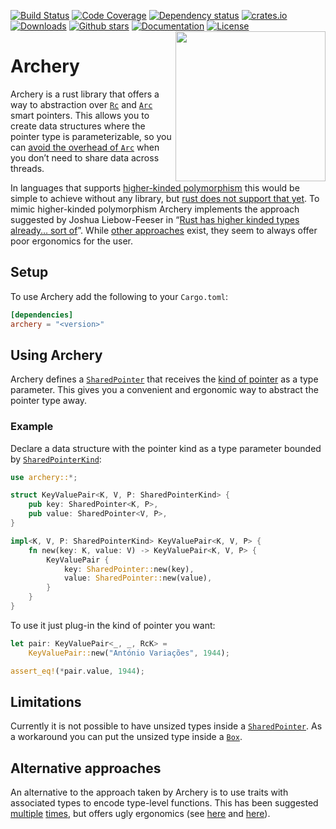 [![Build Status](https://github.com/orium/archery/workflows/CI/badge.svg)](https://github.com/orium/archery/actions?query=workflow%3ACI)
[![Code Coverage](https://codecov.io/gh/orium/archery/branch/master/graph/badge.svg)](https://codecov.io/gh/orium/archery)
[![Dependency status](https://deps.rs/repo/github/orium/archery/status.svg)](https://deps.rs/repo/github/orium/archery)
[![crates.io](https://img.shields.io/crates/v/archery.svg)](https://crates.io/crates/archery)
[![Downloads](https://img.shields.io/crates/d/archery.svg)](https://crates.io/crates/archery)
[![Github stars](https://img.shields.io/github/stars/orium/archery.svg?logo=github)](https://github.com/orium/archery/stargazers)
[![Documentation](https://docs.rs/archery/badge.svg)](https://docs.rs/archery/)
[![License](https://img.shields.io/crates/l/archery.svg)](./LICENSE.md)
<img src="https://raw.githubusercontent.com/orium/archery/master/images/archery.svg?sanitize=true" width="240" align="right">

# Archery

<!-- cargo-rdme start -->

Archery is a rust library that offers a way to abstraction over
[`Rc`](https://doc.rust-lang.org/stable/alloc/rc/struct.Rc.html) and
[`Arc`](https://doc.rust-lang.org/stable/alloc/sync/struct.Arc.html) smart pointers.
This allows you to create data structures where the pointer type is parameterizable, so you can
[avoid the overhead of `Arc`](https://doc.rust-lang.org/stable/alloc/sync/struct.Arc.html#thread-safety)
when you don’t need to share data across threads.

In languages that supports
[higher-kinded polymorphism](https://en.wikipedia.org/wiki/Type_class#Higher-kinded_polymorphism)
this would be simple to achieve without any library, but
[rust does not support that yet](https://github.com/rust-lang/rfcs/issues/324).
To mimic higher-kinded polymorphism Archery implements the approach suggested by
Joshua Liebow-Feeser in
“[Rust has higher kinded types already… sort of](https://joshlf.com/post/2018/10/18/rust-higher-kinded-types-already/)”.
While [other approaches](#alternative-approaches) exist, they seem to always offer poor
ergonomics for the user.

## Setup

To use Archery add the following to your `Cargo.toml`:

```toml
[dependencies]
archery = "<version>"
```

## Using Archery

Archery defines a [`SharedPointer`](https://docs.rs/archery/latest/archery/shared_pointer/struct.SharedPointer.html)
that receives the [kind of pointer](https://docs.rs/archery/latest/archery/shared_pointer/kind/trait.SharedPointerKind.html)
as a type parameter.  This gives you a convenient and ergonomic way to abstract the pointer
type away.

### Example

Declare a data structure with the pointer kind as a type parameter bounded by
[`SharedPointerKind`](https://docs.rs/archery/latest/archery/shared_pointer/kind/trait.SharedPointerKind.html):

```rust
use archery::*;

struct KeyValuePair<K, V, P: SharedPointerKind> {
    pub key: SharedPointer<K, P>,
    pub value: SharedPointer<V, P>,
}

impl<K, V, P: SharedPointerKind> KeyValuePair<K, V, P> {
    fn new(key: K, value: V) -> KeyValuePair<K, V, P> {
        KeyValuePair {
            key: SharedPointer::new(key),
            value: SharedPointer::new(value),
        }
    }
}
```

To use it just plug-in the kind of pointer you want:

```rust
let pair: KeyValuePair<_, _, RcK> =
    KeyValuePair::new("António Variações", 1944);

assert_eq!(*pair.value, 1944);
```

## Limitations

Currently it is not possible to have unsized types inside a
[`SharedPointer`](https://docs.rs/archery/latest/archery/shared_pointer/struct.SharedPointer.html).  As a workaround you can put the
unsized type inside a [`Box`](https://doc.rust-lang.org/stable/alloc/boxed/struct.Box.html).

## Alternative approaches

An alternative to the approach taken by Archery is to use traits with associated types to encode
type-level functions.  This has been suggested
[multiple](https://github.com/orium/rpds/issues/7#issuecomment-362635901)
[times](https://joshlf.com/post/2018/10/18/rust-higher-kinded-types-already/#comment-4160863400),
but offers ugly ergonomics (see
[here](https://github.com/Marwes/rpds/blob/e482d5abbaa6c876d7c624e497affe7299bbeece/src/sequence/vector/mod.rs#L153)
and [here](https://github.com/Marwes/rpds/blob/e482d5abbaa6c876d7c624e497affe7299bbeece/src/sequence/vector/mod.rs#L249)).

<!-- cargo-rdme end -->
